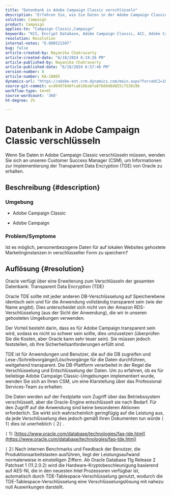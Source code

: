 ```yaml
---
title: "Datenbank in Adobe Campaign Classic verschlüsseln"
description: "Erfahren Sie, wie Sie Daten in der Adobe Campaign Classic verschlüsseln. Verwenden Sie die transparente Datenverschlüsselung (TDE) von Oracle."
solution: Campaign
product: Campaign
applies-to: "Campaign Classic,Campaign"
keywords: "KCS, Encrypt Database, Adobe Campaign Classic, ACC, Adobe Campaign, FAQ, Oracle, Oracle TDE"
resolution: Resolution
internal-notes: "E-000521507"
bug: false
article-created-by: Nayanika Chakravarty
article-created-date: "6/18/2024 6:19:26 PM"
article-published-by: Nayanika Chakravarty
article-published-date: "6/18/2024 6:57:46 PM"
version-number: 8
article-number: KA-18005
dynamics-url: "https://adobe-ent.crm.dynamics.com/main.aspx?forceUCI=1&pagetype=entityrecord&etn=knowledgearticle&id=fe42b346-9f2d-ef11-840a-000d3a5b439f"
source-git-commit: ecd0497848fca616babfa07b09d0d855c753819b
workflow-type: tm+mt
source-wordcount: '360'
ht-degree: 2%

---
```


# Datenbank in Adobe Campaign Classic verschlüsseln


Wenn Sie Daten in Adobe Campaign Classic verschlüsseln müssen, wenden Sie sich an unseren Customer Success Manager (CSM), um Informationen zur Implementierung der Transparent Data Encryption (TDE) von Oracle zu erhalten.

## Beschreibung {#description}


### <b>Umgebung</b>

- Adobe Campaign Classic


- Adobe Campaign




### <b>Problem/Symptome</b>

Ist es möglich, personenbezogene Daten für auf lokalen Websites gehostete Marketinginstanzen in verschlüsselter Form zu speichern?


## Auflösung {#resolution}


Oracle verfügt über eine Erweiterung zum Verschlüsseln der gesamten Datenbank: Transparent Data Encryption (TDE)

Oracle TDE sollte mit jeder anderen DB-Verschlüsselung auf Speicherebene identisch sein und für die Anwendung vollständig transparent sein (wie der Name angibt). Dies unterscheidet sich nicht von der Amazon RDS-Verschlüsselung (aus der Sicht der Anwendung), die wir in unseren gehosteten Umgebungen verwenden.

Der Vorteil besteht darin, dass es für Adobe Campaign transparent sein wird, sodass es nicht so schwer sein sollte, dies umzusetzen (überprüfen Sie die Kosten, aber Oracle kann sehr teuer sein). Sie müssen jedoch feststellen, ob Ihre Sicherheitsanforderungen erfüllt sind.

TDE ist für Anwendungen und Benutzer, die auf die DB zugreifen und Lese-/Schreibvorgänge/Löschvorgänge für die Daten durchführen, weitgehend transparent. Die DB-Plattform verarbeitet in der Regel die Verschlüsselung und Entschlüsselung der Daten. Um zu erfahren, ob es für beliebige Adobe Campaign Classic-Umgebungen implementiert wurde, wenden Sie sich an Ihren CSM, um eine Klarstellung über das Professional Services-Team zu erhalten.

Die Daten werden auf der Festplatte vom Zugriff über das Betriebssystem verschlüsselt, aber die Oracle-Engine entschlüsselt sie nach Bedarf. Für den Zugriff auf die Anwendung sind keine besonderen Aktionen erforderlich. Sie wirkt sich wahrscheinlich geringfügig auf die Leistung aus, da jede Verschlüsselung dies jedoch gemäß ihren Dokumenten tun würde `[` 1`]`  dies ist unerheblich `[` 2`]` .

`[` 1`]`  [https://www.oracle.com/database/technologies/faq-tde.html](https://www.oracle.com/database/technologies/faq-tde.html)

`[` 2`]`  Nach internen Benchmarks und Feedback der Benutzer, die Produktionsarbeitslasten ausführen, liegt der Leistungsaufwand normalerweise in einstelligen Ziffern. Ab Oracle Database 11g Release 2 Patchset 1 (11.2.0.2) wird die Hardware-Kryptobeschleunigung basierend auf AES-NI, die in den neuesten Intel Prozessoren verfügbar ist, automatisch durch TDE-Tablespace-Verschlüsselung genutzt, wodurch die TDE-Tablespace-Verschlüsselung eine Verschlüsselungslösung mit nahezu null Auswirkungen darstellt.
